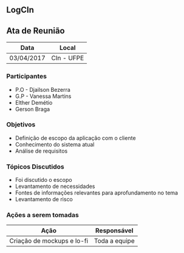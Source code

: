 ## LogCIn

## Ata de Reunião

Data         | Local
------------ | -------------
03/04/2017   | CIn - UFPE


### Participantes
* P.O - Djailson Bezerra
* G.P - Vanessa Martins
* Elther Demétio 
* Gerson Braga

### Objetivos
* Definição de escopo da aplicação com o cliente
* Conhecimento do sistema atual
* Análise de requisitos 

### Tópicos Discutidos

* Foi discutido o escopo
* Levantamento de necessidades
* Fontes de informações relevantes para aprofundamento no tema
* Levantamento de risco

### Ações a serem tomadas
Ação         | Responsável  
------------ | -------------
Criação de mockups e lo-fi | Toda a equipe 
